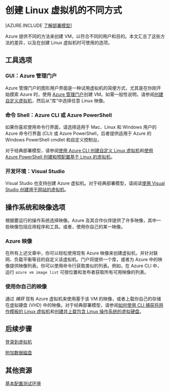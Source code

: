 <properties
	pageTitle="创建 Linux VM 的不同方式 | Azure"
	description="列出在 Azure 上创建 Linux 虚拟机的不同方式，并提供其他说明的链接"
	services="virtual-machines-linux"
	documentationCenter=""
	authors="iainfoulds"
	manager="timlt"
	editor=""
	tags="azure-service-management,azure-resource-manager"/>

<tags
	ms.service="virtual-machines-linux"
	ms.date="04/12/2016"
	wacn.date="05/12/2016"/>

# 创建 Linux 虚拟机的不同方式

[AZURE.INCLUDE [了解部署模型](../includes/learn-about-deployment-models-both-include.md)]

Azure 提供不同的方法来创建 VM，以符合不同的用户和目的。本文汇总了这些方法的差异，以及在创建 Linux 虚拟机时可使用的选项。

## 工具选项

### GUI：Azure 管理门户 

Azure 管理门户的图形用户界面是一种试用虚拟机的简便方式，尤其是在你刚开始摸索 Azure 时。使用 [Azure 管理门户](https://manage.windowsazure.cn)创建 VM。如需一般性说明，请参阅[创建自定义虚拟机][]，然后从“库”中选择任意 Linux 映像。

### 命令 Shell：Azure CLI 或 Azure PowerShell

如果你喜欢使用命令行界面，请选择适用于 Mac、Linux 和 Windows 用户的 Azure 命令行界面 (CLI) 或 Azure PowerShell，后者提供适用于 Azure 的 Windows PowerShell cmdlet 和自定义控制台。

对于经典部署模型，请参阅[使用 Azure CLI 创建自定义 Linux 虚拟机](/documentation/articles/virtual-machines-linux-classic-create-custom)和[使用 Azure PowerShell 创建和预配置基于 Linux 的虚拟机][]。


### 开发环境：Visual Studio

Visual Studio 也支持创建 Azure 虚拟机。对于经典部署模型，请阅读[使用 Visual Studio 创建用于网站的虚拟机][]。

## 操作系统和映像选项

根据要运行的操作系统选择映像。Azure 及其合作伙伴提供了许多映像，其中一些映像包括应用程序和工具。或者，使用你自己的某一映像。


### Azure 映像

在所有上述文章中，你可以轻松使用现有 Azure 映像来创建虚拟机，并针对联网、负载平衡等目的自定义该虚拟机。门户将提供一个库，或者为 Azure 中的映像提供映像列表。你可以使用命令行获取类似的列表。例如，在 Azure CLI 中，运行 `azure vm image list` 可按位置和发布者获取所有可用映像的列表。


### 使用你自己的映像

通过 *捕获* 现有 Azure 虚拟机来使用基于该 VM 的映像，或者上载你自己的存储在虚拟硬盘 (VHD) 中的映像。对于经典部署模型，请参阅[如何使用 CLI 捕获将用作模板的 Linux 虚拟机][]和[创建并上载包含 Linux 操作系统的虚拟硬盘][]。

## 后续步骤

[登录到虚拟机][]

[附加数据磁盘][]

## 其他资源

[基本配置测试环境][]

<!-- LINKS -->
[overview]: /documentation/articles/resource-group-overview

[Create a Virtual Machine Running Windows]: /documentation/articles/virtual-machines-windows-hero-tutorial
[Create a Virtual Machine Running Linux]: /documentation/articles/virtual-machines-linux-quick-create-cli

[Equivalent Resource Manager and Service Management Commands for VM Operations with the Azure CLI for Mac, Linux, and Windows]: /documentation/articles/virtual-machines-windows-cli-manage
[Deploy and Manage Virtual Machines using Azure Resource Manager Templates and the Azure CLI]: /documentation/articles/virtual-machines-linux-cli-deploy-templates
[Deploy and Manage Virtual Machines using Azure Resource Manager Templates and PowerShell]: /documentation/articles/virtual-machines-windows-ps-manage
[使用 Azure PowerShell 创建和预配置基于 Linux 的虚拟机]: /documentation/articles/virtual-machines-linux-classic-createpowershell

[How to Create a Custom Virtual Machine Running Linux in Azure]: /documentation/articles/virtual-machines-linux-classic-create-custom
[如何使用 CLI 捕获将用作模板的 Linux 虚拟机]: /documentation/articles/virtual-machines-linux-classic-capture-image

[创建并上载包含 Linux 操作系统的虚拟硬盘]: /documentation/articles/virtual-machines-linux-classic-create-upload-vhd

[使用 Visual Studio 创建用于网站的虚拟机]: /documentation/articles/virtual-machines-linux-classic-web-app-visual-studio
[Deploy Azure Resources Using the Compute, Network, and Storage .NET Libraries]: /documentation/articles/virtual-machines-windows-csharp

[登录到虚拟机]: /documentation/articles/virtual-machines-linux-classic-log-on

[附加数据磁盘]: /documentation/articles/virtual-machines-linux-classic-attach-disk

[基本配置测试环境]: /documentation/articles/virtual-machines-windows-classic-test-config-env
[Azure 混合云测试环境]: /documentation/articles/virtual-machines-windows-classic-hybrid-test-env

[Create a Virtual Machine Running Linux]: /documentation/articles/virtual-machines-linux-quick-create-cli
[创建自定义虚拟机]: /documentation/articles/virtual-machines-linux-classic-createportal

<!---HONumber=Mooncake_0314_2016-->